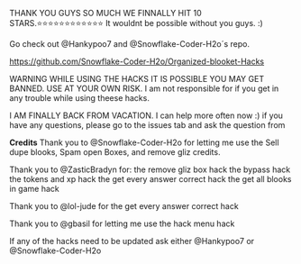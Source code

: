 THANK YOU GUYS SO MUCH WE FINNALLY HIT 10 STARS.⭐⭐⭐⭐⭐⭐⭐⭐⭐⭐⭐⭐ It wouldnt be possible without you guys.  :)

Go check out @Hankypoo7 and @Snowflake-Coder-H2o´s repo. 

https://github.com/Snowflake-Coder-H2o/Organized-blooket-Hacks

WARNING WHILE USING THE HACKS IT IS POSSIBLE YOU MAY GET BANNED. USE AT YOUR OWN RISK. 
I am not responsible for if you get in any trouble while using theese hacks.

I AM FINALLY BACK FROM VACATION. I can help more often now :)
if you have any questions, please go to the issues tab and ask the question from

**Credits**
Thank you to @Snowflake-Coder-H2o for letting me use the Sell dupe blooks, Spam open Boxes, and remove gliz credits.

Thank you to @ZasticBradyn for:
the remove gliz box hack
the bypass hack
the tokens and xp hack
the get every answer correct hack
the get all blooks in game hack

Thank you to @lol-jude for the get every answer correct hack

Thank you to @gbasil for letting me use the hack menu hack

If any of the hacks need to be updated ask either @Hankypoo7 or @Snowflake-Coder-H2o
